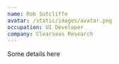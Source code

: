 ```yaml
---
name: Rob Sutcliffe
avatar: /static/images/avatar.png
occupation: UI Developer
company: Clearseas Research
---
```


Some details here
